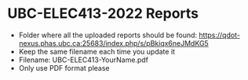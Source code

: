 # UBC-ELEC413-2022 Reports

* Folder where all the uploaded reports should be found: https://qdot-nexus.phas.ubc.ca:25683/index.php/s/pBkiqx6neJMdKG5
* Keep the same filename each time you update it
* Filename: UBC-ELEC413-YourName.pdf
* Only use PDF format please

